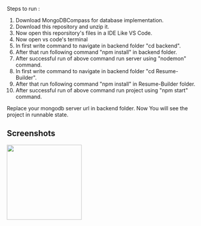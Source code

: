 Steps to run :
 1) Download MongoDBCompass for database implementation.
 2) Download this repository and unzip it.
 3) Now open this reporsitory's files in a IDE Like VS Code.
 4) Now open vs code's terminal
 5) In first write command to navigate in backend folder "cd backend".
 6) After that run following command "npm install" in backend folder.
 7) After successful run of above command run server using "nodemon" command.
 8) In first write command to navigate in backend folder "cd Resume-Builder".
 9) After that run following command "npm install" in Resume-Builder folder.
 10) After successful run of above command run project using "npm start" command.


Replace your mongodb server url in backend folder.
Now You will see the project in runnable state.

## Screenshots  

<p float="left">
  <img src="1.0.Jpg" width="200" />
</p>
